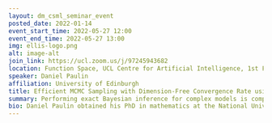 ```yaml
---
layout: dm_csml_seminar_event
posted_date: 2022-01-14
event_start_time: 2022-05-27 12:00
event_end_time: 2022-05-27 13:00
img: ellis-logo.png
alt: image-alt
join_link: https://ucl.zoom.us/j/97245943682
location: Function Space, UCL Centre for Artificial Intelligence, 1st Floor, 90 High Holborn, London WC1V 6BH
speaker: Daniel Paulin
affiliation: University of Edinburgh
title: Efficient MCMC Sampling with Dimension-Free Convergence Rate using ADMM-type Splitting
summary: Performing exact Bayesian inference for complex models is computationally intractable. Markov chain Monte Carlo (MCMC) algorithms can provide reliable approximations of the posterior distribution but are expensive for large data sets and high-dimensional models. A standard approach to mitigate this complexity consists in using subsampling techniques or distributing the data across a cluster. However, these approaches are typically unreliable in high-dimensional scenarios. We focus here on a recent alternative class of MCMC schemes exploiting a splitting strategy akin to the one used by the celebrated alternating direction method of multipliers (ADMM) optimization algorithm. These methods appear to provide empirically state-of-the-art performance but their theoretical behaviour in high dimensions is currently unknown. In this paper, we propose a detailed theoretical study of one of these algorithms known as the split Gibbs sampler. Under regularity conditions, we establish explicit convergence rates for this scheme using Ricci curvature and coupling ideas. We support our theory with numerical illustrations. This is joint work with Maxime Vono (Criteo AI Lab) and Arnaud Doucet (Oxford).
bio: Daniel Paulin obtained his PhD in mathematics at the National University of Singapore in 2014. He has done some postdoc years in NUS working with Alexandre Thiery and Ajay Jasra, and in Oxford working with Arnaud Doucet and George Deligiannidis. Since 2019, he has been a Lecturer at the University of Edinburgh. His research interests are mainly in applied probability, computational statistics, and optimization.
---
```

